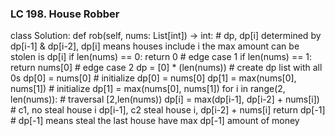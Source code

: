 ### LC 198. House Robber
class Solution:
    def rob(self, nums: List[int]) -> int:
        # dp, dp[i] determined by dp[i-1] & dp[i-2], dp[i] means houses include i the max amount can be stolen is dp[i]
        if len(nums) == 0: return 0                 # edge case 1
        if len(nums) == 1: return nums[0]           # edge case 2
        dp = [0] * (len(nums))                      # create dp list with all 0s
        dp[0] = nums[0]                             # initialize dp[0] = nums[0]
        dp[1] = max(nums[0], nums[1])               # initialize dp[1] = max(nums[0], nums[1])
        for i in range(2, len(nums)):               # traversal [2,len(nums))
            dp[i] = max(dp[i-1], dp[i-2] + nums[i]) # c1, no steal house i dp[i-1], c2 steal house i, dp[i-2] + nums[i]
        return dp[-1]                               # dp[-1] means steal the last house have max dp[-1] amount of money